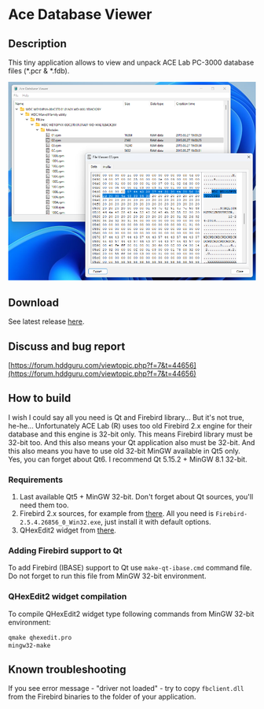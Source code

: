 # Ace Database Viewer

## Description
This tiny application allows to view and unpack ACE Lab PC-3000 database files (*.pcr & *.fdb).

![](/img/screenshot.png)

## Download
See latest release [here](https://github.com/aekhv/ace-database-viewer/releases).

## Discuss and bug report
[https://forum.hddguru.com/viewtopic.php?f=7&t=44656](https://forum.hddguru.com/viewtopic.php?f=7&t=44656)

## How to build
I wish I could say all you need is Qt and Firebird library... But it's not true, he-he... Unfortunately ACE Lab (R) uses too old Firebird 2.x engine for their database and this engine is 32-bit only. This means Firebird library must be 32-bit too. And this also means your Qt application also must be 32-bit. And this also means you have to use old 32-bit MinGW available in Qt5 only. Yes, you can forget about Qt6. I recommend Qt 5.15.2 + MinGW 8.1 32-bit.

### Requirements
1. Last available Qt5 + MinGW 32-bit. Don't forget about Qt sources, you'll need them too.
2. Firebird 2.x sources, for example from [there](https://www.firebirdsql.org/en/firebird-2-5-4/#Win32). All you need is `Firebird-2.5.4.26856_0_Win32.exe`, just install it with default options.
3. QHexEdit2 widget from [there](https://github.com/simsys/qhexedit2).

### Adding Firebird support to Qt
To add Firebird (IBASE) support to Qt use `make-qt-ibase.cmd` command file. Do not forget to run this file from MinGW 32-bit environment.

### QHexEdit2 widget compilation
To compile QHexEdit2 widget type following commands from MinGW 32-bit environment:
```
qmake qhexedit.pro
mingw32-make
```

## Known troubleshooting
If you see error message - "driver not loaded" - try to copy `fbclient.dll` from the Firebird binaries to the folder of your application.